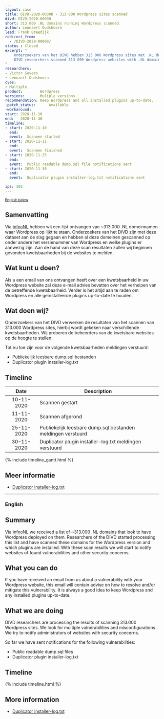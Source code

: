 ```yaml
---
layout: case
title: DIVD-2020-00008 - 313 000 Wordpress sites scanned
divd: DIVD-2020-00008
short: 313 000 .NL domains running Wordpress scanned.
author: Lennaert Oudshoorn
lead: Frank Breedijk
redirect_from:
  - /DIVD-2020-00008/
status : Closed
excerpt: "
	Onderzoekers van het DIVD hebben 313 000 Wordpress sites met .NL domein gescanned, meldingen voor kwetsbare sites worden gedaan naarmate de resultaten verwerkt worden. /
	DIVD researchers scanned 313 000 Wordpress websites with .NL domains, vulnerability notifications are being sent as results are processed.
"
researchers:
- Victor Gevers
- Lennaert Oudshoorn
cves:
- Multiple
product:        Wordpress
versions:       Muliple versions
recommendation: Keep Wordpress and all installed plugins up-to-date.
-patch_status:	 	Available
-workaround:		
start: 2020-11-10
end:   2020-11-30
timeline:
- start: 2020-11-10
  end: 
  event:  Scannen started
- start: 2020-11-11
  end: 
  event:  Scannen finished
- start: 2020-11-25
  end: 
  event:  Public readable dump.sql file notifications sent
- start: 2020-11-30
  end: 
  event:  Duplicator plugin installer-log.txt notifications sent

ips: 102
---
```

<p>
	<small><a href='{{ page.url }}#english'>English below</a></small>
</p>

## Samenvatting
Via [infooNL](https://www.infoo.nl) hebben wij een lijst ontvangen van ~313.000 .NL domeinnamen waar Wordpress op lijkt te staan. Onderzoekers van het DIVD zijn met deze dataset aan de slag gegaan en hebben al deze domeinen gescanned op onder andere het versienummer van Wordpress en welke plugins er aanwezig zijn. Aan de hand van deze scan resultaten zullen wij beginnen gevonden kwetsbaarheden bij de websites te melden.

## Wat kunt u doen?
Als u een email van ons ontvangen heeft over een kwetsbaarheid in uw Wordpress website zal deze e-mail advies bevatten over het verhelpen van de betreffende kwetsbaarheid. Verder is het altijd aan te raden om Wordpress en alle geïnstalleerde plugins up-to-date te houden.

## Wat doen wij?
Onderzoekers van het DIVD verwerken de resultaten van het scannen van 313.000 Wordpress sites, hierbij wordt gekeken naar verschillende kwetsbaarheden. Wij proberen de beheerders van de kwetsbare websites op de hoogte te stellen.

Tot nu toe zijn voor de volgende kwetsbaarheden meldingen verstuurd:
* Publiekelijk leesbare dump.sql bestanden
* Duplicator plugin installer-log.txt

## Timeline

| Date  | Description |
|:-----:|-------------|
| 10-11-2020 | Scannen gestart |
| 11-11-2020 | Scannen afgerond |
| 25-11-2020 | Publiekelijk leesbare dump.sql bestanden meldingen verstuurd |
| 30-11-2020 | Duplicator plugin installer-log.txt meldingen verstuurd |


{% include timeline_gantt.html %}

## Meer informatie
* [Duplicator installer-log.txt](https://www.exploit-db.com/ghdb/3981)


<hr>

### English

## Summary
Via [infooNL](https://www.infoo.nl) we received a list of ~313.000 .NL domains that look to have Wordpress deployed on them. Researchers of the DIVD started processing this list and have scanned these domains for the Wordpress version and which plugins are installed. With these scan results we will start to notify websites of found vulnerabilities and other security concerns.

## What you can do
If you have received an email from us about a vulnerability with your Wordpress website, this email will contain advise on how to resolve and/or mitigate this vulnerability. It is always a good idea to keep Wordpress and any installed plugins up-to-date.

## What we are doing
DIVD researchers are processing the results of scanning 313.000 Wordpress sites. We look for multiple vulnerabilities and misconfigurations. We try to notify administrators of websites with security concerns.

So far we have sent notifications for the following vulnerabilities:
* Public readable dump.sql files
* Duplicator plugin installer-log.txt

## Timeline


{% include timeline.html %}

## More information
* [Duplicator installer-log.txt](https://www.exploit-db.com/ghdb/3981)
